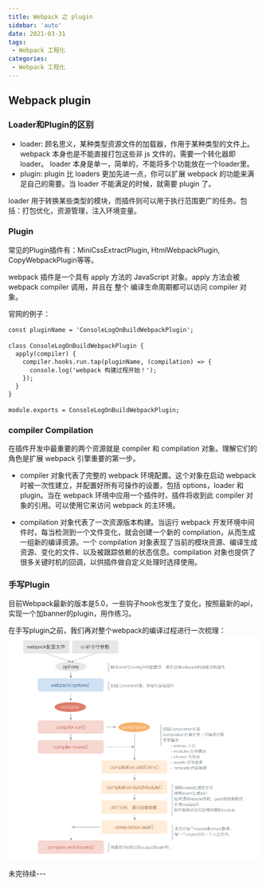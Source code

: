 ```yaml
---
title: Webpack 之 plugin
sidebar: 'auto'
date: 2021-03-31
tags:
 - Webpack 工程化
categories:
 - Webpack 工程化
---
```


## Webpack plugin

### Loader和Plugin的区别

- loader: 顾名思义，某种类型资源文件的加载器，作用于某种类型的文件上。webpack 本身也是不能直接打包这些非 js 文件的，需要一个转化器即 loader。 loader 本身是单一，简单的，不能将多个功能放在一个loader里。
- plugin: plugin 比 loaders 更加先进一点，你可以扩展 webpack 的功能来满足自己的需要。当 loader 不能满足的时候，就需要 plugin 了。

loader 用于转换某些类型的模块，而插件则可以用于执行范围更广的任务。包括：打包优化，资源管理，注入环境变量。


### Plugin
常见的Plugin插件有：MiniCssExtractPlugin, HtmlWebpackPlugin, CopyWebpackPlugin等等。

webpack 插件是一个具有 apply 方法的 JavaScript 对象。apply 方法会被 webpack compiler 调用，并且在 整个 编译生命周期都可以访问 compiler 对象。

官网的例子：

```
const pluginName = 'ConsoleLogOnBuildWebpackPlugin';

class ConsoleLogOnBuildWebpackPlugin {
  apply(compiler) {
    compiler.hooks.run.tap(pluginName, (compilation) => {
      console.log('webpack 构建过程开始！');
    });
  }
}

module.exports = ConsoleLogOnBuildWebpackPlugin;

```

### compiler Compilation

在插件开发中最重要的两个资源就是 compiler 和 compilation 对象。理解它们的角色是扩展 webpack 引擎重要的第一步。

- compiler 对象代表了完整的 webpack 环境配置。这个对象在启动 webpack 时被一次性建立，并配置好所有可操作的设置，包括 options，loader 和 plugin。当在 webpack 环境中应用一个插件时，插件将收到此 compiler 对象的引用。可以使用它来访问 webpack 的主环境。

- compilation 对象代表了一次资源版本构建。当运行 webpack 开发环境中间件时，每当检测到一个文件变化，就会创建一个新的 compilation，从而生成一组新的编译资源。一个 compilation 对象表现了当前的模块资源、编译生成资源、变化的文件、以及被跟踪依赖的状态信息。compilation 对象也提供了很多关键时机的回调，以供插件做自定义处理时选择使用。


### 手写Plugin

目前Webpack最新的版本是5.0，一些钩子hook也发生了变化，按照最新的api，实现一个加banner的plugin，用作练习。

在手写plugin之前，我们再对整个webpack的编译过程进行一次梳理：
![](/images/webpack_01.png)

未完待续---
